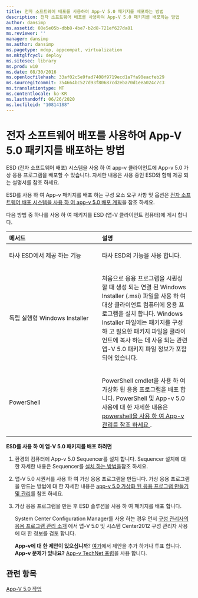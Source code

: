 ```yaml
---
title: 전자 소프트웨어 배포를 사용하여 App-V 5.0 패키지를 배포하는 방법
description: 전자 소프트웨어 배포를 사용하여 App-V 5.0 패키지를 배포하는 방법
author: dansimp
ms.assetid: 08e5e05b-dbb8-4be7-b2d8-721ef627da81
ms.reviewer: ''
manager: dansimp
ms.author: dansimp
ms.pagetype: mdop, appcompat, virtualization
ms.mktglfcycl: deploy
ms.sitesec: library
ms.prod: w10
ms.date: 08/30/2016
ms.openlocfilehash: 33af02c5e9fad7408f9719ecd1a7fa90eacfeb29
ms.sourcegitcommit: 354664bc527d93f80687cd2eba70d1eea024c7c3
ms.translationtype: MT
ms.contentlocale: ko-KR
ms.lasthandoff: 06/26/2020
ms.locfileid: "10814188"
---
```

# 전자 소프트웨어 배포를 사용하여 App-V 5.0 패키지를 배포하는 방법


ESD (전자 소프트웨어 배포) 시스템을 사용 하 여 app-v 클라이언트에 App-v 5.0 가상 응용 프로그램을 배포할 수 있습니다. 자세한 내용은 사용 중인 ESD와 함께 제공 되는 설명서를 참조 하세요.

ESD를 사용 하 여 App-v 패키지를 배포 하는 구성 요소 요구 사항 및 옵션은 [전자 소프트웨어 배포 시스템을 사용 하 여 app-v 5.0 배포 계획](planning-to-deploy-app-v-50-with-an-electronic-software-distribution-system.md)을 참조 하세요.

다음 방법 중 하나를 사용 하 여 패키지를 ESD (앱-V 클라이언트 컴퓨터)에 게시 합니다.

<table>
<colgroup>
<col width="50%" />
<col width="50%" />
</colgroup>
<thead>
<tr class="header">
<th align="left">메서드</th>
<th align="left">설명</th>
</tr>
</thead>
<tbody>
<tr class="odd">
<td align="left"><p>타사 ESD에서 제공 하는 기능</p></td>
<td align="left"><p>타사 ESD의 기능을 사용 합니다.</p></td>
</tr>
<tr class="even">
<td align="left"><p>독립 실행형 Windows Installer</p></td>
<td align="left"><p>처음으로 응용 프로그램을 시퀀싱 할 때 생성 되는 연결 된 Windows Installer (.msi) 파일을 사용 하 여 대상 클라이언트 컴퓨터에 응용 프로그램을 설치 합니다. Windows Installer 파일에는 패키지를 구성 하 고 필요한 패키지 파일을 클라이언트에 복사 하는 데 사용 되는 관련 앱-V 5.0 패키지 파일 정보가 포함 되어 있습니다.</p></td>
</tr>
<tr class="odd">
<td align="left"><p>PowerShell</p></td>
<td align="left"><p>PowerShell cmdlet을 사용 하 여 가상화 된 응용 프로그램을 배포 합니다. PowerShell 및 App-v 5.0 사용에 대 한 자세한 내용은 <a href="administering-app-v-by-using-powershell.md" data-raw-source="[Administering App-V by Using PowerShell](administering-app-v-by-using-powershell.md)"> powershell을 사용 하 여 App-v 관리를 참조 하세요 </a> .</p></td>
</tr>
</tbody>
</table>

 

**ESD를 사용 하 여 앱-V 5.0 패키지를 배포 하려면**

1.  환경의 컴퓨터에 App-v 5.0 Sequencer를 설치 합니다. Sequencer 설치에 대 한 자세한 내용은 Sequencer를 [설치 하는 방법을](how-to-install-the-sequencer-beta-gb18030.md)참조 하세요.

2.  앱-V 5.0 시퀀서를 사용 하 여 가상 응용 프로그램을 만듭니다. 가상 응용 프로그램을 만드는 방법에 대 한 자세한 내용은 [app-v 5.0 가상화 된 응용 프로그램 만들기 및 관리](creating-and-managing-app-v-50-virtualized-applications.md)를 참조 하세요.

3.  가상 응용 프로그램을 만든 후 ESD 솔루션을 사용 하 여 패키지를 배포 합니다.

    System Center Configuration Manager를 사용 하는 경우 먼저 [구성 관리자의 응용 프로그램 관리 소개](https://go.microsoft.com/fwlink/?LinkId=281816) 에서 앱-V 5.0 및 시스템 Center2012 구성 관리자 사용에 대 한 정보를 검토 합니다.

    **App-v에 대 한 제안이 있으십니까**? [여기](http://appv.uservoice.com/forums/280448-microsoft-application-virtualization)에서 제안을 추가 하거나 투표 합니다. **App-v 문제가 있나요?** [App-v TechNet 포럼](https://social.technet.microsoft.com/Forums/home?forum=mdopappv)을 사용 합니다.

## 관련 항목


[App-V 5.0 작업](operations-for-app-v-50.md)

 

 





